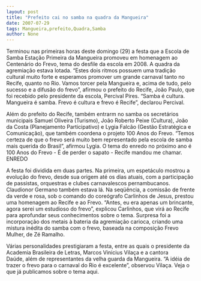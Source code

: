 ```yaml
---
layout: post
title: "Prefeito cai no samba na quadra da Mangueira"
date: 2007-07-29
tags: Mangueira,prefeito,Quadra,Samba
author: None
---
```

Terminou nas primeiras horas deste domingo (29) a festa que a Escola de Samba Esta&ccedil;&atilde;o Primeira da Mangueira promoveu em homenagem ao Centen&aacute;rio do Frevo, tema do desfile da escola em 2008. A quadra da agremia&ccedil;&atilde;o estava lotada.
&ldquo;Estes dois ritmos possuem uma tradi&ccedil;&atilde;o cultural muito forte e esperamos promover um grande carnaval tanto no Recife, quanto no Rio. Vamos torcer pela Mangueira e, acima de tudo, pelo sucesso e a difus&atilde;o do frevo&rdquo;, afirmou o prefeito do Recife, Jo&atilde;o Paulo, que foi recebido pelo presidente da escola, Percival Pires. &ldquo;Samba &eacute; cultura. Mangueira &eacute; samba. Frevo &eacute; cultura e frevo &eacute; Recife&rdquo;, declarou Percival. 

Al&eacute;m do prefeito do Recife, tamb&eacute;m entrarm no samba os secret&aacute;rios municipais Samuel Oliveira (Turismo),&nbsp;Jo&atilde;o Roberto Peixe (Cultura),&nbsp;Jo&atilde;o da Costa (Planejamento Participativo) e Lygia Falc&atilde;o&nbsp;(Gest&atilde;o Estrat&eacute;gica e Comunica&ccedil;&atilde;o), que tamb&eacute;m coordena o projeto 100 Anos do Frevo. 
&ldquo;Temos certeza de que o frevo ser&aacute; muito bem representado pela escola de samba mais querida do Brasil&rdquo;, afirmou Lygia. O tema do enredo no pr&oacute;ximo ano &eacute; 100 Anos do Frevo - &Eacute; de perder o sapato - Recife mandou me chamar. 
ENREDO

A festa foi dividida em duas partes. Na primeira, um espet&aacute;culo mostrou a evolu&ccedil;&atilde;o do frevo, desde sua origem at&eacute; os dias atuais, com a participa&ccedil;&atilde;o de passistas, orquestras e clubes carnavalescos pernambucanos. Claudionor Germano tamb&eacute;m estava l&aacute;.
Na seq&uuml;&ecirc;ncia, a comiss&atilde;o de frente da verde e rosa, sob o comando do core&oacute;grafo Carlinhos de Jesus, prestou uma&nbsp;homenagem ao Recife e ao Frevo. 
&ldquo;Antes, eu era apenas um brincante, agora serei um estudioso do frevo&rdquo;, explicou Carlinhos, que vir&aacute; ao Recife para aprofundar seus conhecimentos sobre o tema. 
Surpresa foi a incorpora&ccedil;&atilde;o dos metais &agrave; bateria da agremia&ccedil;&atilde;o carioca, criando uma mistura in&eacute;dita do samba com o frevo, baseada na composi&ccedil;&atilde;o Frevo Mulher, de Z&eacute; Ramalho. 

V&aacute;rias personalidades prestigiaram a festa, entre as quais o presidente da Academia Brasileira de Letras, Marcos Vinicius Vila&ccedil;a e a cantora Da&uacute;de,&nbsp;al&eacute;m de representantes da velha guarda da Mangueira. &ldquo;A id&eacute;ia de trazer o frevo para o carnaval do Rio &eacute; excelente&rdquo;, observou Vila&ccedil;a. 
Veja o que j&aacute; publicamos sobre o tema aqui. 